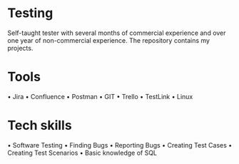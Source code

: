 # Testing
Self-taught tester with several months of commercial experience and over one year of non-commercial experience. The repository contains my projects.

# Tools 
• Jira
• Confluence 
• Postman 
• GIT
• Trello 
• TestLink
• Linux 


# Tech skills 
• Software Testing
• Finding Bugs
• Reporting Bugs
• Creating Test Cases 
• Creating Test Scenarios
• Basic knowledge of SQL 
